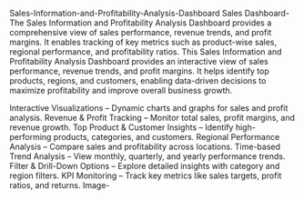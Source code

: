 Sales-Information-and-Profitability-Analysis-Dashboard
Sales Dashboard-The Sales Information and Profitability Analysis Dashboard provides a comprehensive view of sales performance, revenue trends, and profit margins. It enables tracking of key metrics such as product-wise sales, regional performance, and profitability ratios. 
This Sales Information and Profitability Analysis Dashboard  provides an interactive view of sales performance, revenue trends, and profit margins. It helps identify top products, regions, and customers, enabling data-driven decisions to maximize profitability and improve overall business growth.

Interactive Visualizations – Dynamic charts and graphs for sales and profit analysis.
Revenue & Profit Tracking – Monitor total sales, profit margins, and revenue growth.
Top Product & Customer Insights – Identify high-performing products, categories, and customers.
Regional Performance Analysis – Compare sales and profitability across locations.
Time-based Trend Analysis – View monthly, quarterly, and yearly performance trends.
Filter & Drill-Down Options – Explore detailed insights with category and region filters.
KPI Monitoring – Track key metrics like sales targets, profit ratios, and returns.
Image-
